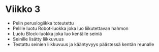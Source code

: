 # Viikko 3
* Pelin peruslogiikka toteutettu
* Pelille luotu Robot-luokka joka luo liikutettavan hahmon
* Luotu Block-luokka joka luo kentälle seiniä
* Seinille lisätty liikkuvuus
* Testattu seinien liikkuvuus ja kääntyvyys päästessä kentän reunalle
